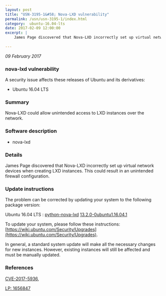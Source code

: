 ```yaml
---
layout: post
title: "USN-3195-1&#58; Nova-LXD vulnerability"
permalink: /usn/usn-3195-1/index.html
category:  ubuntu-16.04-lts
date: 2017-02-09 12:00:00
excerpt: |
    James Page discovered that Nova-LXD incorrectly set up virtual network devices when creating LXD instances. This could result in an unintended firewall configuration. 
    
--- 
```

 
 

*09 February 2017*

### nova-lxd vulnerability

A security issue affects these releases of Ubuntu and its derivatives:

* Ubuntu 16.04 LTS

### Summary

Nova-LXD could allow unintended access to LXD instances over the network. 

### Software description

* nova-lxd 

### Details

James Page discovered that Nova-LXD incorrectly set up virtual network devices when creating LXD instances. This could result in an unintended firewall configuration. 

### Update instructions

The problem can be corrected by updating your system to the following package version:

Ubuntu 16.04 LTS
 : [python-nova-lxd](https://launchpad.net/ubuntu/+source/nova-lxd) <span> [13.2.0-0ubuntu1.16.04.1](https://launchpad.net/ubuntu/+source/nova-lxd/13.2.0-0ubuntu1.16.04.1) </span> 

To update your system, please follow these instructions: [https://wiki.ubuntu.com/Security/Upgrades](https://wiki.ubuntu.com/Security/Upgrades).

In general, a standard system update will make all the necessary changes for new instances. However, existing instances will still be affected and must be manually updated. 

### References

 
 [CVE-2017-5936](http://people.ubuntu.com/~ubuntu-security/cve/CVE-2017-5936), 

 [LP: 1656847](https://launchpad.net/bugs/1656847)
 

